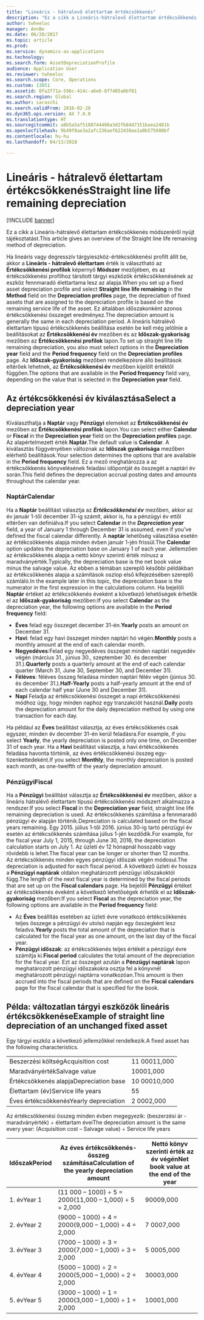 ```yaml
---
title: "Lineáris - hátralevő élettartam értékcsökkenés"
description: "Ez a cikk a Lineáris-hátralevő élettartam értékcsökkenés módszeréről nyújt tájékoztatást."
author: twheeloc
manager: AnnBe
ms.date: 06/20/2017
ms.topic: article
ms.prod: 
ms.service: dynamics-ax-applications
ms.technology: 
ms.search.form: AssetDepreciationProfile
audience: Application User
ms.reviewer: twheeloc
ms.search.scope: Core, Operations
ms.custom: 13851
ms.assetid: 0fa2f71a-596c-414c-a6e6-8f7405a0bf81
ms.search.region: Global
ms.author: saraschi
ms.search.validFrom: 2016-02-28
ms.dyn365.ops.version: AX 7.0.0
ms.translationtype: HT
ms.sourcegitcommit: a8b5a5af5108744406a3d2fb84d7151baea2481b
ms.openlocfilehash: 9b49f8ae3a2afc236aef622438ae1a0b575600bf
ms.contentlocale: hu-hu
ms.lasthandoff: 04/13/2018

---
```


# <a name="straight-line-life-remaining-depreciation"></a><span data-ttu-id="e13d7-103">Lineáris - hátralevő élettartam értékcsökkenés</span><span class="sxs-lookup"><span data-stu-id="e13d7-103">Straight line life remaining depreciation</span></span>

[!INCLUDE [banner](../includes/banner.md)]

<span data-ttu-id="e13d7-104">Ez a cikk a Lineáris-hátralevő élettartam értékcsökkenés módszeréről nyújt tájékoztatást.</span><span class="sxs-lookup"><span data-stu-id="e13d7-104">This article gives an overview of the Straight line life remaining method of depreciation.</span></span>

<span data-ttu-id="e13d7-105">Ha lineáris vagy degresszív tárgyieszköz-értékcsökkenési profilt állít be, akkor a **Lineáris - hátralevő élettartam** érték is választható az **Értékcsökkenési profilok** képernyő **Módszer** mezőjében, és az értékcsökkenési profilhoz társított tárgyi eszközök értékcsökkenésének az eszköz fennmaradó élettartama lesz az alapja.</span><span class="sxs-lookup"><span data-stu-id="e13d7-105">When you set up a fixed asset depreciation profile and select **Straight line life remaining** in the **Method** field on the **Depreciation profiles** page, the depreciation of fixed assets that are assigned to the depreciation profile is based on the remaining service life of the asset.</span></span> <span data-ttu-id="e13d7-106">Ez általában időszakonként azonos értékcsökkenési összeget eredményez.</span><span class="sxs-lookup"><span data-stu-id="e13d7-106">The depreciation amount is generally the same in each depreciation period.</span></span> <span data-ttu-id="e13d7-107">A lineáris hátralévő élettartam típusú értékcsökkenés beállítása esetén be kell még jelölnie a beállításokat az **Értékcsökkenési év** mezőben és az **Időszak-gyakoriság** mezőben az **Értékcsökkenési profilok** lapon.</span><span class="sxs-lookup"><span data-stu-id="e13d7-107">To set up straight line life remaining depreciation, you also must select options in the **Depreciation year** field and the **Period frequency** field on the **Depreciation profiles** page.</span></span> <span data-ttu-id="e13d7-108">Az **Időszak-gyakoriság** mezőben rendelkezésre álló beállítások eltérőek lehetnek, az **Értékcsökkenési év** mezőben kijelölt értéktől függően.</span><span class="sxs-lookup"><span data-stu-id="e13d7-108">The options that are available in the **Period frequency** field vary, depending on the value that is selected in the **Depreciation year** field.</span></span>

## <a name="select-a-depreciation-year"></a><span data-ttu-id="e13d7-109">Az értékcsökkenési év kiválasztása</span><span class="sxs-lookup"><span data-stu-id="e13d7-109">Select a depreciation year</span></span>
<span data-ttu-id="e13d7-110">Kiválaszthatja a **Naptár** vagy **Pénzügyi** elemeket az **Értékcsökkenési év** mezőben az **Értékcsökkenési profilok** lapon.</span><span class="sxs-lookup"><span data-stu-id="e13d7-110">You can select either **Calendar** or **Fiscal** in the **Depreciation year** field on the **Depreciation profiles** page.</span></span> <span data-ttu-id="e13d7-111">Az alapértelmezett érték **Naptár**.</span><span class="sxs-lookup"><span data-stu-id="e13d7-111">The default value is **Calendar**.</span></span> <span data-ttu-id="e13d7-112">A kiválasztás függvényében változnak az **Időszak gyakorisága** mezőben elérhető beállítások.</span><span class="sxs-lookup"><span data-stu-id="e13d7-112">Your selection determines the options that are available in the **Period frequency** field.</span></span> <span data-ttu-id="e13d7-113">Ez a mező meghatározza a az értékcsökkenés könyvelésének feladási időpontját és összegét a naptári év során.</span><span class="sxs-lookup"><span data-stu-id="e13d7-113">This field defines the depreciation accrual posting dates and amounts throughout the calendar year.</span></span>

### <a name="calendar"></a><span data-ttu-id="e13d7-114">Naptár</span><span class="sxs-lookup"><span data-stu-id="e13d7-114">Calendar</span></span>

<span data-ttu-id="e13d7-115">Ha a **Naptár** beállítást választja az ***Értékcsökkenési év*** mezőben, akkor az év január 1-től december 31-ig számít, akkor is, ha a pénzügyi év ettől eltérően van definiálva.</span><span class="sxs-lookup"><span data-stu-id="e13d7-115">If you select **Calendar** in the ***Depreciation year*** field, a year of January 1 through December 31 is assumed, even if you've defined the fiscal calendar differently.</span></span> <span data-ttu-id="e13d7-116">A **naptár** lehetőség választása esetén az értékcsökkenés alapja minden évben január 1-jén frissül.</span><span class="sxs-lookup"><span data-stu-id="e13d7-116">The **Calendar** option updates the depreciation base on January 1 of each year.</span></span> <span data-ttu-id="e13d7-117">Jellemzően az értékcsökkenés alapja a nettó könyv szerinti érték mínusz a maradványérték.</span><span class="sxs-lookup"><span data-stu-id="e13d7-117">Typically, the depreciation base is the net book value minus the salvage value.</span></span> <span data-ttu-id="e13d7-118">Az ebben a témában szereplő későbbi példákban az értékcsökkenés alapja a számítások oszlop első kifejezésében szereplő számláló.</span><span class="sxs-lookup"><span data-stu-id="e13d7-118">In the example later in this topic, the depreciation base is the numerator in the first expression in the calculations column.</span></span> <span data-ttu-id="e13d7-119">Ha bejelöli **Naptár** értéket az értékcsökkenés éveként a következő lehetőségek érhetők el az **Időszak-gyakoriság** mezőben:</span><span class="sxs-lookup"><span data-stu-id="e13d7-119">If you select **Calendar** as the depreciation year, the following options are available in the **Period frequency** field:</span></span>

-   <span data-ttu-id="e13d7-120">**Éves** felad egy összeget december 31-én.</span><span class="sxs-lookup"><span data-stu-id="e13d7-120">**Yearly** posts an amount on December 31.</span></span>
-   <span data-ttu-id="e13d7-121">**Havi**: felad egy havi összeget minden naptári hó végén.</span><span class="sxs-lookup"><span data-stu-id="e13d7-121">**Monthly** posts a monthly amount at the end of each calendar month.</span></span>
-   <span data-ttu-id="e13d7-122">**Negyedéves**:Felad egy negyedéves összeget minden naptári negyedév végén (március 31., június 30., szeptember 30. és december 31.).</span><span class="sxs-lookup"><span data-stu-id="e13d7-122">**Quarterly** posts a quarterly amount at the end of each calendar quarter (March 31, June 30, September 30, and December 31).</span></span>
-   <span data-ttu-id="e13d7-123">**Féléves**: féléves összeg feladása minden naptári félév végén (június 30. és december 31.).</span><span class="sxs-lookup"><span data-stu-id="e13d7-123">**Half-Yearly** posts a half-yearly amount at the end of each calendar half year (June 30 and December 31).</span></span>
-   <span data-ttu-id="e13d7-124">**Napi** Feladja az értékcsökkenési összeget a napi értékcsökkenési módhoz úgy, hogy minden naphoz egy tranzakciót használ.</span><span class="sxs-lookup"><span data-stu-id="e13d7-124">**Daily** posts the depreciation amount for the daily depreciation method by using one transaction for each day.</span></span>

<span data-ttu-id="e13d7-125">Ha például az **Éves** beállítást választja, az éves értékcsökkenés csak egyszer, minden év december 31-én kerül feladásra.</span><span class="sxs-lookup"><span data-stu-id="e13d7-125">For example, if you select **Yearly**, the yearly depreciation is posted only one time, on December 31 of each year.</span></span> <span data-ttu-id="e13d7-126">Ha a **Havi** beállítást választja, a havi értékcsökkenés feladása havonta történik, az éves értékcsökkenési összeg egy-tizenkettedeként.</span><span class="sxs-lookup"><span data-stu-id="e13d7-126">If you select **Monthly**, the monthly depreciation is posted each month, as one-twelfth of the yearly depreciation amount.</span></span>

### <a name="fiscal"></a><span data-ttu-id="e13d7-127">Pénzügyi</span><span class="sxs-lookup"><span data-stu-id="e13d7-127">Fiscal</span></span>

<span data-ttu-id="e13d7-128">Ha a **Pénzügyi** beállítást választja az **Értékcsökkenési év** mezőben, akkor a lineáris hátralévő élettartam típusú értékcsökkenési módszert alkalmazza a rendszer.</span><span class="sxs-lookup"><span data-stu-id="e13d7-128">If you select **Fiscal** in the **Depreciation year** field, straight line life remaining depreciation is used.</span></span> <span data-ttu-id="e13d7-129">Az értékcsökkenés számítása a fennmaradó pénzügyi év alapján történik.</span><span class="sxs-lookup"><span data-stu-id="e13d7-129">Depreciation is calculated based on the fiscal years remaining.</span></span> <span data-ttu-id="e13d7-130">Egy 2015. július 1-től 2016. június 30-ig tartó pénzügyi év esetén az értékcsökkenés számítása július 1-jén kezdődik.</span><span class="sxs-lookup"><span data-stu-id="e13d7-130">For example, for the fiscal year July 1, 2015, through June 30, 2016, the depreciation calculation starts on July 1.</span></span> <span data-ttu-id="e13d7-131">Az üzleti év 12 hónapnál hosszabb vagy rövidebb is lehet.</span><span class="sxs-lookup"><span data-stu-id="e13d7-131">The fiscal year can be longer or shorter than 12 months.</span></span> <span data-ttu-id="e13d7-132">Az értékcsökkenés minden egyes pénzügyi időszak végén módosul.</span><span class="sxs-lookup"><span data-stu-id="e13d7-132">The depreciation is adjusted for each fiscal period.</span></span> <span data-ttu-id="e13d7-133">A következő üzleti év hossza a **Pénzügyi naptárak** oldalon meghatározott pénzügyi időszakoktól függ.</span><span class="sxs-lookup"><span data-stu-id="e13d7-133">The length of the next fiscal year is determined by the fiscal periods that are set up on the **Fiscal calendars** page.</span></span> <span data-ttu-id="e13d7-134">Ha bejelöli **Pénzügyi** értéket az értékcsökkenés éveként a következő lehetőségek érhetők el az **Időszak-gyakoriság** mezőben:</span><span class="sxs-lookup"><span data-stu-id="e13d7-134">If you select **Fiscal** as the depreciation year, the following options are available in the **Period frequency** field:</span></span>

-   <span data-ttu-id="e13d7-135">Az **Éves** beállítás esetében az üzleti évre vonatkozó értékcsökkenés teljes összege a pénzügyi év utolsó napján egy összegként lesz feladva.</span><span class="sxs-lookup"><span data-stu-id="e13d7-135">**Yearly** posts the total amount of the depreciation that is calculated for the fiscal year as one amount, on the last day of the fiscal year.</span></span>
-   <span data-ttu-id="e13d7-136">**Pénzügyi időszak**: az értékcsökkenés teljes értékét a pénzügyi évre számítja ki.</span><span class="sxs-lookup"><span data-stu-id="e13d7-136">**Fiscal period** calculates the total amount of the depreciation for the fiscal year.</span></span> <span data-ttu-id="e13d7-137">Ezt az összeget azután a **Pénzügyi naptárak** lapon meghatározott pénzügyi időszakokra osztja fel a könyvnél meghatározott pénzügyi naptárra vonatkozóan.</span><span class="sxs-lookup"><span data-stu-id="e13d7-137">This amount is then accrued into the fiscal periods that are defined on the **Fiscal calendars** page for the fiscal calendar that is specified for the book.</span></span>

## <a name="example-of-straight-line-depreciation-of-an-unchanged-fixed-asset"></a><span data-ttu-id="e13d7-138">Példa: változatlan tárgyi eszközök lineáris értékcsökkenése</span><span class="sxs-lookup"><span data-stu-id="e13d7-138">Example of straight line depreciation of an unchanged fixed asset</span></span>
<span data-ttu-id="e13d7-139">Egy tárgyi eszköz a következő jellemzőkkel rendelkezik.</span><span class="sxs-lookup"><span data-stu-id="e13d7-139">A fixed asset has the following characteristics.</span></span>

|                     |        |
|---------------------|--------|
| <span data-ttu-id="e13d7-140">Beszerzési költség</span><span class="sxs-lookup"><span data-stu-id="e13d7-140">Acquisition cost</span></span>    | <span data-ttu-id="e13d7-141">11 000</span><span class="sxs-lookup"><span data-stu-id="e13d7-141">11,000</span></span> |
| <span data-ttu-id="e13d7-142">Maradványérték</span><span class="sxs-lookup"><span data-stu-id="e13d7-142">Salvage value</span></span>       | <span data-ttu-id="e13d7-143">1000</span><span class="sxs-lookup"><span data-stu-id="e13d7-143">1,000</span></span>  |
| <span data-ttu-id="e13d7-144">Értékcsökkenés alapja</span><span class="sxs-lookup"><span data-stu-id="e13d7-144">Depreciation base</span></span>   | <span data-ttu-id="e13d7-145">10 000</span><span class="sxs-lookup"><span data-stu-id="e13d7-145">10,000</span></span> |
| <span data-ttu-id="e13d7-146">Élettartam (év)</span><span class="sxs-lookup"><span data-stu-id="e13d7-146">Service life years</span></span>  | <span data-ttu-id="e13d7-147">5</span><span class="sxs-lookup"><span data-stu-id="e13d7-147">5</span></span>      |
| <span data-ttu-id="e13d7-148">Éves értékcsökkenés</span><span class="sxs-lookup"><span data-stu-id="e13d7-148">Yearly depreciation</span></span> | <span data-ttu-id="e13d7-149">2 000</span><span class="sxs-lookup"><span data-stu-id="e13d7-149">2,000</span></span>  |

<span data-ttu-id="e13d7-150">Az értékcsökkenési összeg minden évben megegyezik: (beszerzési ár - maradványérték) ÷ élettartam évei</span><span class="sxs-lookup"><span data-stu-id="e13d7-150">The depreciation amount is the same every year: (Acquisition cost – Salvage value) ÷ Service life years</span></span>

| <span data-ttu-id="e13d7-151">Időszak</span><span class="sxs-lookup"><span data-stu-id="e13d7-151">Period</span></span> | <span data-ttu-id="e13d7-152">Az éves értékcsökkenés-összeg számítása</span><span class="sxs-lookup"><span data-stu-id="e13d7-152">Calculation of the yearly depreciation amount</span></span> | <span data-ttu-id="e13d7-153">Nettó könyv szerinti érték az év végén</span><span class="sxs-lookup"><span data-stu-id="e13d7-153">Net book value at the end of the year</span></span> |
|--------|-----------------------------------------------|---------------------------------------|
| <span data-ttu-id="e13d7-154">1. év</span><span class="sxs-lookup"><span data-stu-id="e13d7-154">Year 1</span></span> | <span data-ttu-id="e13d7-155">(11 000 – 1000) ÷ 5 = 2000</span><span class="sxs-lookup"><span data-stu-id="e13d7-155">(11,000 – 1,000) ÷ 5 = 2,000</span></span>                  | <span data-ttu-id="e13d7-156">9000</span><span class="sxs-lookup"><span data-stu-id="e13d7-156">9,000</span></span>                                 |
| <span data-ttu-id="e13d7-157">2. év</span><span class="sxs-lookup"><span data-stu-id="e13d7-157">Year 2</span></span> | <span data-ttu-id="e13d7-158">(9000 – 1000) ÷ 4 = 2000</span><span class="sxs-lookup"><span data-stu-id="e13d7-158">(9,000 – 1,000) ÷ 4 = 2,000</span></span>                   | <span data-ttu-id="e13d7-159">7 000</span><span class="sxs-lookup"><span data-stu-id="e13d7-159">7,000</span></span>                                 |
| <span data-ttu-id="e13d7-160">3. év</span><span class="sxs-lookup"><span data-stu-id="e13d7-160">Year 3</span></span> | <span data-ttu-id="e13d7-161">(7000 – 1000) ÷ 3 = 2000</span><span class="sxs-lookup"><span data-stu-id="e13d7-161">(7,000 – 1,000) ÷ 3 = 2,000</span></span>                   | <span data-ttu-id="e13d7-162">5 000</span><span class="sxs-lookup"><span data-stu-id="e13d7-162">5,000</span></span>                                 |
| <span data-ttu-id="e13d7-163">4. év</span><span class="sxs-lookup"><span data-stu-id="e13d7-163">Year 4</span></span> | <span data-ttu-id="e13d7-164">(5000 – 1000) ÷ 2 = 2000</span><span class="sxs-lookup"><span data-stu-id="e13d7-164">(5,000 – 1,000) ÷ 2 = 2,000</span></span>                   | <span data-ttu-id="e13d7-165">3000</span><span class="sxs-lookup"><span data-stu-id="e13d7-165">3,000</span></span>                                 |
| <span data-ttu-id="e13d7-166">5. év</span><span class="sxs-lookup"><span data-stu-id="e13d7-166">Year 5</span></span> | <span data-ttu-id="e13d7-167">(3000 – 1000) ÷ 1 = 2000</span><span class="sxs-lookup"><span data-stu-id="e13d7-167">(3,000 – 1,000) ÷ 1 = 2,000</span></span>                   | <span data-ttu-id="e13d7-168">1000</span><span class="sxs-lookup"><span data-stu-id="e13d7-168">1,000</span></span>                                 |






